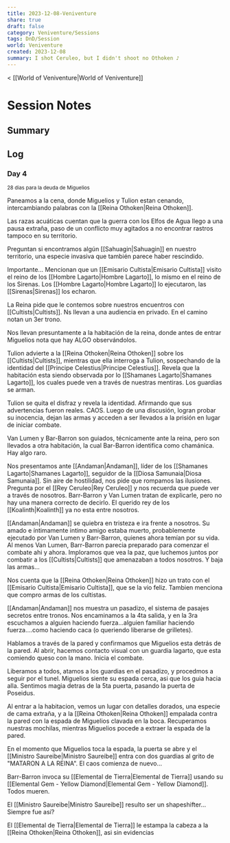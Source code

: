 ```yaml
---
title: 2023-12-08-Veniventure
share: true
draft: false
category: Veniventure/Sessions
tags: DnD/Session
world: Veniventure
created: 2023-12-08
summary: I shot Ceruleo, but I didn't shoot no Othoken ♪
---
```

< [[World of Veniventure|World of Veniventure]]
# Session Notes

## Summary

## Log

### Day 4
<small>28 dias para la deuda de Miguelios</small>

Paneamos a la cena, donde Miguelios y Tulion estan cenando, intercambiando palabras con la [[Reina Othoken|Reina Othoken]]. 

Las razas acuáticas cuentan que la guerra con los Elfos de Agua llego a una pausa extraña, paso de un conflicto muy agitados a no encontrar rastros tampoco en su territorio. 

Preguntan si encontramos algún [[Sahuagin|Sahuagin]] en nuestro territorio, una especie invasiva que también parece haber rescindido.

Importante... Mencionan que un [[Emisario Cultista|Emisario Cultista]] visito el reino de los [[Hombre Lagarto|Hombre Lagarto]], lo mismo en el reino de los Sirenas. Los [[Hombre Lagarto|Hombre Lagarto]] lo ejecutaron, las [[Sirenas|Sirenas]] los echaron. 

La Reina pide que le contemos sobre nuestros encuentros con [[Cultists|Cultists]]. Ns llevan a una audiencia en privado. En el camino notan un 3er trono. 

Nos llevan presuntamente a la habitación de la reina, donde antes de entrar Miguelios nota que hay ALGO observándolos.

Tulion advierte a la [[Reina Othoken|Reina Othoken]] sobre los [[Cultists|Cultists]], mientras que ella interroga a Tulion, sospechando de la identidad del [[Principe Celestius|Principe Celestius]]. Revela que la habitación esta siendo observada por lo [[Shamanes Lagarto|Shamanes Lagarto]], los cuales puede ven a través de nuestras mentiras. Los guardias se arman.

Tulion se quita el disfraz y revela la identidad. Afirmando que sus advertencias fueron reales. CAOS. Luego de una discusión, logran probar su inocencia, dejan las armas y acceden a ser llevados a la prisión en lugar de iniciar combate.

Van Lumen y Bar-Barron son guiados, técnicamente ante la reina, pero son llevados a otra habitación, la cual Bar-Barron identifica como chamánica. Hay algo raro.

Nos presentamos ante [[Andaman|Andaman]], líder de los [[Shamanes Lagarto|Shamanes Lagarto]], seguidor de la [[Diosa Samunaia|Diosa Samunaia]]. Sin aire de hostilidad, nos pide que rompamos las ilusiones. Pregunta por el [[Rey Ceruleo|Rey Ceruleo]] y nos recuerda que puede ver a través de nosotros. Barr-Barron y Van Lumen tratan de explicarle, pero no hay una manera correcto de decirlo. El querido rey de los [[Koalinth|Koalinth]] ya no esta entre nosotros.

[[Andaman|Andaman]] se quiebra en tristeza e ira frente a nosotros. Su amado e íntimamente intimo amigo estaba muerto, probablemente ejecutado por Van Lumen y Barr-Barron, quienes ahora temían por su vida. Al menos Van Lumen, Barr-Barron parecia preparado para comenzar el combate ahi y ahora. Imploramos que vea la paz, que luchemos juntos por combatir a los [[Cultists|Cultists]] que amenazaban a todos nosotros. Y baja las armas...

Nos cuenta que la [[Reina Othoken|Reina Othoken]] hizo un trato con el [[Emisario Cultista|Emisario Cultista]], que se la vio feliz. Tambien menciona que compro armas de los cultistas.

[[Andaman|Andaman]] nos muestra un pasadizo, el sistema de pasajes secretos entre tronos. Nos encaminamos a la 4ta salida, y en la 3ra escuchamos a alguien haciendo fuerza...alguien familiar haciendo fuerza....como haciendo caca (o queriendo liberarse de grilletes). 

Hablamos a través de la pared y confirmamos que Miguelios esta detrás de la pared. Al abrir, hacemos contacto visual con un guardia lagarto, que esta comiendo queso con la mano. Inicia el combate. 

Liberamos a todos, atamos a los guardias en el pasadizo, y procedmos a seguir por el tunel. Miguelios siente su espada cerca, asi que los guia hacia alla. Sentimos magia detras de la 5ta puerta, pasando la puerta de Poseidus. 

Al entrar a la habitacion, vemos un lugar con detalles dorados, una especie de cama extraña, y a la [[Reina Othoken|Reina Othoken]] empalada contra la pared con la espada de Miguelios clavada en la boca. Recuperamos nuestras mochilas, mientras Miguelios pocede a extraer la espada de la pared. 

En el momento que Miguelios toca la espada, la puerta se abre y el [[Ministro Saureibe|Ministro Saureibe]] entra con dos guardias al grito de "MATARON A LA REINA". El caos comienza de nuevo...

Barr-Barron invoca su [[Elemental de Tierra|Elemental de Tierra]] usando su [[Elemental Gem - Yellow Diamond|Elemental Gem - Yellow Diamond]]. Todos mueren.

El [[Ministro Saureibe|Ministro Saureibe]] resulto ser un shapeshifter... Siempre fue así? 

El [[Elemental de Tierra|Elemental de Tierra]] le estampa la cabeza a la [[Reina Othoken|Reina Othoken]], asi sin evidencias





















